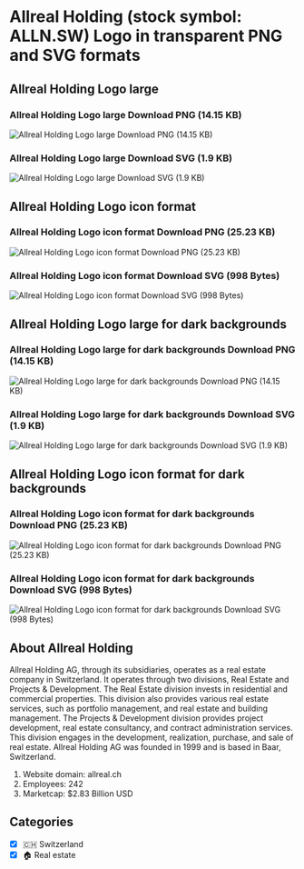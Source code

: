 # Allreal Holding (stock symbol: ALLN.SW) Logo in transparent PNG and SVG formats

## Allreal Holding Logo large

### Allreal Holding Logo large Download PNG (14.15 KB)

![Allreal Holding Logo large Download PNG (14.15 KB)](/img/orig/ALLN.SW_BIG-347b5acf.png)

### Allreal Holding Logo large Download SVG (1.9 KB)

![Allreal Holding Logo large Download SVG (1.9 KB)](/img/orig/ALLN.SW_BIG-64fbf3be.svg)

## Allreal Holding Logo icon format

### Allreal Holding Logo icon format Download PNG (25.23 KB)

![Allreal Holding Logo icon format Download PNG (25.23 KB)](/img/orig/ALLN.SW-676fbed7.png)

### Allreal Holding Logo icon format Download SVG (998 Bytes)

![Allreal Holding Logo icon format Download SVG (998 Bytes)](/img/orig/ALLN.SW-f425f1d9.svg)

## Allreal Holding Logo large for dark backgrounds

### Allreal Holding Logo large for dark backgrounds Download PNG (14.15 KB)

![Allreal Holding Logo large for dark backgrounds Download PNG (14.15 KB)](/img/orig/ALLN.SW_BIG.D-e496766b.png)

### Allreal Holding Logo large for dark backgrounds Download SVG (1.9 KB)

![Allreal Holding Logo large for dark backgrounds Download SVG (1.9 KB)](/img/orig/ALLN.SW_BIG.D-5c2cdf48.svg)

## Allreal Holding Logo icon format for dark backgrounds

### Allreal Holding Logo icon format for dark backgrounds Download PNG (25.23 KB)

![Allreal Holding Logo icon format for dark backgrounds Download PNG (25.23 KB)](/img/orig/ALLN.SW.D-62d5c9c7.png)

### Allreal Holding Logo icon format for dark backgrounds Download SVG (998 Bytes)

![Allreal Holding Logo icon format for dark backgrounds Download SVG (998 Bytes)](/img/orig/ALLN.SW.D-aa343d3a.svg)

## About Allreal Holding

Allreal Holding AG, through its subsidiaries, operates as a real estate company in Switzerland. It operates through two divisions, Real Estate and Projects & Development. The Real Estate division invests in residential and commercial properties. This division also provides various real estate services, such as portfolio management, and real estate and building management. The Projects & Development division provides project development, real estate consultancy, and contract administration services. This division engages in the development, realization, purchase, and sale of real estate. Allreal Holding AG was founded in 1999 and is based in Baar, Switzerland.

1. Website domain: allreal.ch
2. Employees: 242
3. Marketcap: $2.83 Billion USD


## Categories
- [x] 🇨🇭 Switzerland
- [x] 🏠 Real estate
